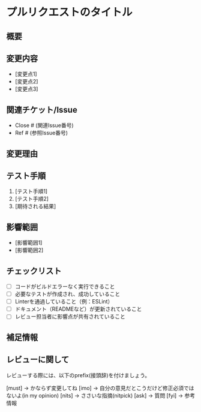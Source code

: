 # プルリクエストのタイトル
<!-- 変更の概要を簡潔に記載 -->

## 概要
<!-- このプルリクエストの目的や背景について簡潔に説明 -->

## 変更内容
<!-- 実装内容や変更点の詳細を記載 -->
- [変更点1]
- [変更点2]
- [変更点3]

## 関連チケット/Issue
<!-- 関連するチケットやIssue番号があれば記載 -->
- Close # (関連Issue番号)
- Ref # (参照Issue番号)

## 変更理由
<!-- 変更を行った理由や、解決したかった課題について記載 -->

## テスト手順
<!-- 動作確認やテスト手順を記載。手順通りに実施すれば、レビューアーやテスターが確認できるように詳細に書きます。 -->
1. [テスト手順1]
2. [テスト手順2]
3. [期待される結果]

## 影響範囲
<!-- この変更が影響する範囲やシステムへの影響を記載 -->
- [影響範囲1]
- [影響範囲2]

## チェックリスト
<!-- PRを出す前に確認すべき事項をリスト化 -->
- [ ] コードがビルドエラーなく実行できること
- [ ] 必要なテストが作成され、成功していること
- [ ] Linterを通過していること（例：ESLint）
- [ ] ドキュメント（READMEなど）が更新されていること
- [ ] レビュー担当者に影響点が共有されていること

## 補足情報
<!-- その他、レビューアーに伝えておきたい情報があれば記載 -->

<!-- Github Copilot コードレビューへの指示: 
このプルリクエストをレビューしてコメントする際は日本語でお願いします。 -->

## レビューに関して
レビューする際には、以下のprefix(接頭辞)を付けましょう。
<!-- for GitHub Copilot review rule -->
[must] → かならず変更してね
[imo] → 自分の意見だとこうだけど修正必須ではないよ(in my opinion)
[nits] → ささいな指摘(nitpick)
[ask] → 質問
[fyi] → 参考情報
<!-- for GitHub Copilot review  rule-->